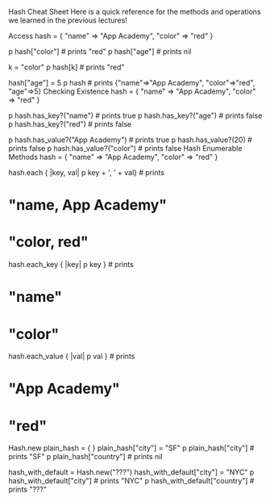 Hash Cheat Sheet
Here is a quick reference for the methods and operations we learned in the previous lectures!

Access
hash = { "name" => "App Academy", "color" => "red" }

p hash["color"]  # prints "red"
p hash["age"]    # prints nil

k = "color"
p hash[k]        # prints "red"

hash["age"] = 5
p hash           # prints {"name"=>"App Academy", "color"=>"red", "age"=>5}
Checking Existence
hash = { "name" => "App Academy", "color" => "red" }

p hash.has_key?("name")             # prints true
p hash.has_key?("age")              # prints false
p hash.has_key?("red")              # prints false

p hash.has_value?("App Academy")    # prints true
p hash.has_value?(20)               # prints false
p hash.has_value?("color")          # prints false
Hash Enumerable Methods
hash = { "name" => "App Academy", "color" => "red" }

hash.each { |key, val| p key + ', ' + val} # prints
# "name, App Academy"
# "color, red"

hash.each_key { |key| p key } # prints
# "name"
# "color"

hash.each_value { |val| p val } # prints
# "App Academy"
# "red"
Hash.new
  plain_hash = { }
  plain_hash["city"] = "SF"
  p plain_hash["city"]    # prints "SF"
  p plain_hash["country"] # prints nil

  hash_with_default = Hash.new("???")
  hash_with_default["city"] = "NYC"
  p hash_with_default["city"]    # prints "NYC"
  p hash_with_default["country"] # prints "???"